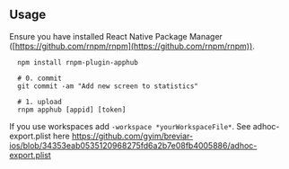 
## Usage

Ensure you have installed React Native Package Manager ([https://github.com/rnpm/rnpm](https://github.com/rnpm/rnpm)).

```
  npm install rnpm-plugin-apphub

  # 0. commit
  git commit -am "Add new screen to statistics"

  # 1. upload
  rnpm apphub [appid] [token]

```
If you use workspaces add `-workspace *yourWorkspaceFile*`.
See adhoc-export.plist here https://github.com/gyim/breviar-ios/blob/34353eab0535120968275fd6a2b7e08fb4005886/adhoc-export.plist
